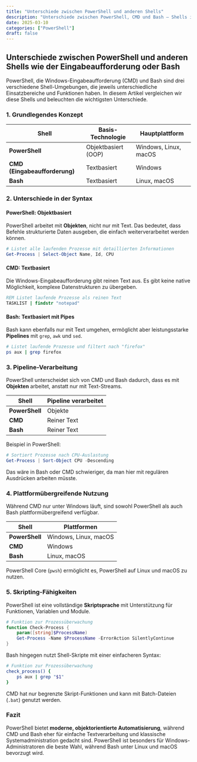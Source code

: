 ```yaml
---
title: "Unterschiede zwischen PowerShell und anderen Shells"
description: "Unterschiede zwischen PowerShell, CMD und Bash – Shells im Vergleich: Konzepte, Plattformen, Syntax & Anwendungsfälle."
date: 2025-03-10
categories: ["PowerShell"]
draft: false
---
```


## Unterschiede zwischen PowerShell und anderen Shells wie der Eingabeaufforderung oder Bash

PowerShell, die Windows-Eingabeaufforderung (CMD) und Bash sind drei verschiedene Shell-Umgebungen, die jeweils unterschiedliche Einsatzbereiche und Funktionen haben. In diesem Artikel vergleichen wir diese Shells und beleuchten die wichtigsten Unterschiede.

### 1. Grundlegendes Konzept

| Shell                         | Basis-Technologie   | Hauptplattform        |
| ----------------------------- | ------------------- | --------------------- |
| **PowerShell**                | Objektbasiert (OOP) | Windows, Linux, macOS |
| **CMD (Eingabeaufforderung)** | Textbasiert         | Windows               |
| **Bash**                      | Textbasiert         | Linux, macOS          |

### 2. Unterschiede in der Syntax

#### PowerShell: Objektbasiert

PowerShell arbeitet mit **Objekten**, nicht nur mit Text. Das bedeutet, dass Befehle strukturierte Daten ausgeben, die einfach weiterverarbeitet werden können.

```powershell
# Listet alle laufenden Prozesse mit detaillierten Informationen
Get-Process | Select-Object Name, Id, CPU
```

#### CMD: Textbasiert

Die Windows-Eingabeaufforderung gibt reinen Text aus. Es gibt keine native Möglichkeit, komplexe Datenstrukturen zu übergeben.

```cmd
REM Listet laufende Prozesse als reinen Text
TASKLIST | findstr "notepad"
```

#### Bash: Textbasiert mit Pipes

Bash kann ebenfalls nur mit Text umgehen, ermöglicht aber leistungsstarke **Pipelines** mit `grep`, `awk` und `sed`.

```bash
# Listet laufende Prozesse und filtert nach "firefox"
ps aux | grep firefox
```

### 3. Pipeline-Verarbeitung

PowerShell unterscheidet sich von CMD und Bash dadurch, dass es mit **Objekten** arbeitet, anstatt nur mit Text-Streams.

| Shell          | Pipeline verarbeitet |
| -------------- | -------------------- |
| **PowerShell** | Objekte              |
| **CMD**        | Reiner Text          |
| **Bash**       | Reiner Text          |

Beispiel in PowerShell:

```powershell
# Sortiert Prozesse nach CPU-Auslastung
Get-Process | Sort-Object CPU -Descending
```

Das wäre in Bash oder CMD schwieriger, da man hier mit regulären Ausdrücken arbeiten müsste.

### 4. Plattformübergreifende Nutzung

Während CMD nur unter Windows läuft, sind sowohl PowerShell als auch Bash plattformübergreifend verfügbar.

| Shell          | Plattformen           |
| -------------- | --------------------- |
| **PowerShell** | Windows, Linux, macOS |
| **CMD**        | Windows               |
| **Bash**       | Linux, macOS          |

PowerShell Core (`pwsh`) ermöglicht es, PowerShell auf Linux und macOS zu nutzen.

### 5. Skripting-Fähigkeiten

PowerShell ist eine vollständige **Skriptsprache** mit Unterstützung für Funktionen, Variablen und Module.

```powershell
# Funktion zur Prozessüberwachung
function Check-Process {
    param([string]$ProcessName)
    Get-Process -Name $ProcessName -ErrorAction SilentlyContinue
}
```

Bash hingegen nutzt Shell-Skripte mit einer einfacheren Syntax:

```bash
# Funktion zur Prozessüberwachung
check_process() {
    ps aux | grep "$1"
}
```

CMD hat nur begrenzte Skript-Funktionen und kann mit Batch-Dateien (`.bat`) genutzt werden.

### Fazit

PowerShell bietet **moderne, objektorientierte Automatisierung**, während CMD und Bash eher für einfache Textverarbeitung und klassische Systemadministration gedacht sind. PowerShell ist besonders für Windows-Administratoren die beste Wahl, während Bash unter Linux und macOS bevorzugt wird.
